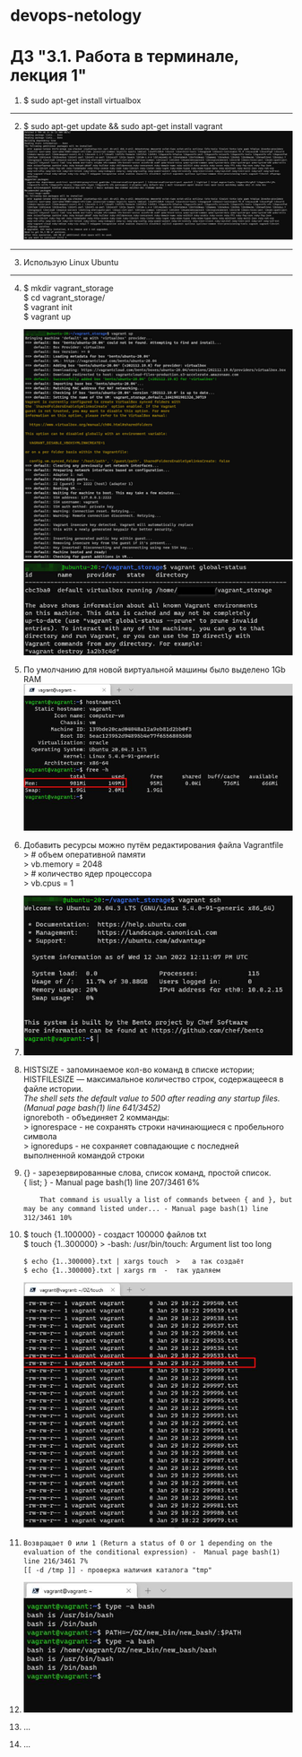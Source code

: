 # devops-netology

# ДЗ "3.1. Работа в терминале, лекция 1"

1)  $ sudo apt-get install virtualbox  
***  
2)  $ sudo apt-get update && sudo apt-get install vagrant  
    ![image1](./media/1_vagrant_install.jpg)  
***   
3)  Использую Linux Ubuntu  
***  
4)  $ mkdir vagrant_storage  
    $ cd vagrant_storage/  
    $ vagrant init  
    $ vagrant up  
           
    ![image2](./media/2_vagrant_up.jpg) ![image3](./media/3_vagrant_global_status.jpg)  
  
5)  По умолчанию для новой виртуальной машины было выделено 1Gb RAM  
    ![image4](./media/5_vagrant_memory.jpg)  
  
6)  Добавить ресурсы можно путём редактирования файла Vagrantfile  
         >   # объем оперативной памяти  
         >   vb.memory = 2048  
         >   # количество ядер процессора  
         >   vb.cpus = 1  
  
7)  ![image5](./media/4_vagrant_ssh.jpg)  
8)  HISTSIZE - запоминаемое кол-во команд в списке истории;  
    HISTFILESIZE — максимальное количество строк, содержащееся в файле истории.  
        *The shell sets the default value to 500 after reading any startup files. (Manual page bash(1) line 641/3452)*  
    ignoreboth - объединяет 2 комманды:  
        >   ignorespace - не сохранять строки начинающиеся с пробельного символа  
        >   ignoredups  - не сохраняет совпадающие с последней выполненной командой строки  

9)  {} - зарезервированные слова, список команд, простой список.  
            { list; }   -   Manual page bash(1) line 207/3461 6%  
            
            That command is usually a list of commands between { and }, but may be any command listed under... - Manual page bash(1) line 312/3461 10%  
            
10) $ touch {1..100000} - создаст 100000 файлов txt  
    $ touch {1..300000}   >   -bash: /usr/bin/touch: Argument list too long  
    
        $ echo {1..300000}.txt | xargs touch  >   а так создаёт          
        $ echo {1..300000}.txt | xargs rm  -  так удаляем  
        
    ![image6](./media/6_echo_xargs_more_300K.jpg)
  
11)     Возвращает 0 или 1 (Return a status of 0 or 1 depending on the evaluation of the conditional expression) -  Manual page bash(1) line 216/3461 7%  
        [[ -d /tmp ]] - проверка наличия каталога "tmp"  


12) ![image7](./media/7_bash__add_value_PATH.jpg)  


13) ...


14) ...

